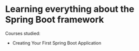 # Learning everything about the Spring Boot framework
Courses studied:
* Creating Your First Spring Boot Application
